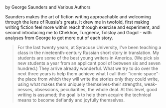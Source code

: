 by George Saunders and Various Authors

Saunders makes the art of fiction writing approachable and welcoming through the lens of Russia's greats. It drew me in twofold, first making writing fiction feel more within reach through exercise and experiment, and second introducing me to Chekhov, Turgnenv, Tolstoy and Gogol - with analyses from George to get more out of each story.

> For the last twenty years, at Syracuse University, I've been teaching a class in the nineteenth-century Russian short story in translation. My students are some of the best young writers in America. (We pick six new students a year from an applicant pool of between six and seven hundred.) They arrive already wonderful. What we try to do over the next three years is help them achieve what I call their "iconic space"- the place from which they will write the stories only they could write, using what makes them uniquely themselves-their strengths, weak- nesses, obsessions, peculiarities, the whole deal. At this level, good writing is assumed; the goal is to help them acquire the technical means to become defiantly and joyfully themselves.
